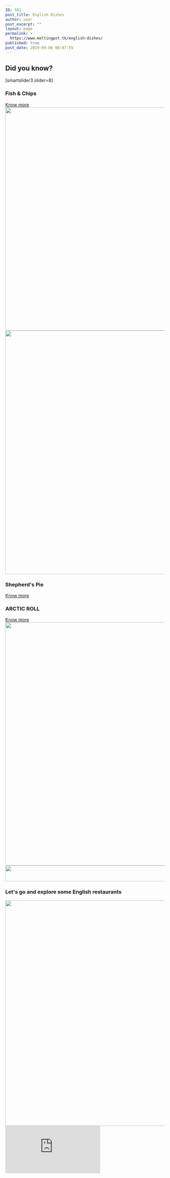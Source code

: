 ```yaml
---
ID: 562
post_title: English Dishes
author: user
post_excerpt: ""
layout: page
permalink: >
  https://www.meltingpot.tk/english-dishes/
published: true
post_date: 2019-09-06 06:07:55
---
```

<h2>Did you know?</h2>
[smartslider3 slider=8]
<a href="#dada">
</a>
<h3>Fish &amp; Chips</h3>
<a role="button" href="https://meltingpot.tk/fish-chips/">
Know more
</a>
<img src="http://www.meltingpot.tk/wp-content/uploads/2019/09/timg-1024x704.jpeg" sizes="(max-width: 1024px) 100vw, 1024px" srcset="https://www.meltingpot.tk/wp-content/uploads/2019/09/timg-1024x704.jpeg 1024w, https://www.meltingpot.tk/wp-content/uploads/2019/09/timg-300x206.jpeg 300w, https://www.meltingpot.tk/wp-content/uploads/2019/09/timg-768x528.jpeg 768w, https://www.meltingpot.tk/wp-content/uploads/2019/09/timg.jpeg 1280w" alt="" width="1024" height="704" />
<img src="http://www.meltingpot.tk/wp-content/uploads/2019/09/WechatIMG251-1024x768.jpeg" sizes="(max-width: 1024px) 100vw, 1024px" srcset="https://www.meltingpot.tk/wp-content/uploads/2019/09/WechatIMG251-1024x768.jpeg 1024w, https://www.meltingpot.tk/wp-content/uploads/2019/09/WechatIMG251-300x225.jpeg 300w, https://www.meltingpot.tk/wp-content/uploads/2019/09/WechatIMG251-768x576.jpeg 768w, https://www.meltingpot.tk/wp-content/uploads/2019/09/WechatIMG251.jpeg 1066w" alt="" width="1024" height="768" />
<h3>Shepherd's Pie</h3>
<a role="button" href="https://meltingpot.tk/shepherds-pie/">
Know more
</a>
<h3>ARCTIC ROLL</h3>
<a role="button" href="https://www.meltingpot.tk/arctic-roll/">
Know more
</a>
<img src="http://www.meltingpot.tk/wp-content/uploads/2019/10/WechatIMG273-1024x767.jpeg" sizes="(max-width: 1024px) 100vw, 1024px" srcset="https://www.meltingpot.tk/wp-content/uploads/2019/10/WechatIMG273-1024x767.jpeg 1024w, https://www.meltingpot.tk/wp-content/uploads/2019/10/WechatIMG273-300x225.jpeg 300w, https://www.meltingpot.tk/wp-content/uploads/2019/10/WechatIMG273-768x575.jpeg 768w, https://www.meltingpot.tk/wp-content/uploads/2019/10/WechatIMG273.jpeg 1137w" alt="" width="1024" height="767" />
<img src="http://www.meltingpot.tk/wp-content/uploads/2019/09/Untitled-47-1024x50.png" sizes="(max-width: 1024px) 100vw, 1024px" srcset="https://www.meltingpot.tk/wp-content/uploads/2019/09/Untitled-47-1024x50.png 1024w, https://www.meltingpot.tk/wp-content/uploads/2019/09/Untitled-47-300x15.png 300w, https://www.meltingpot.tk/wp-content/uploads/2019/09/Untitled-47-768x38.png 768w, https://www.meltingpot.tk/wp-content/uploads/2019/09/Untitled-47.png 1483w" alt="" width="1024" height="50" />
<h3>Let's go and explore some English restaurants</h3>
<img src="http://www.meltingpot.tk/wp-content/uploads/2019/09/Untitled-68.png" sizes="(max-width: 718px) 100vw, 718px" srcset="https://www.meltingpot.tk/wp-content/uploads/2019/09/Untitled-68.png 718w, https://www.meltingpot.tk/wp-content/uploads/2019/09/Untitled-68-150x150.png 150w, https://www.meltingpot.tk/wp-content/uploads/2019/09/Untitled-68-300x297.png 300w" alt="" width="718" height="711" />
<iframe src="https://maps.google.com/maps?q=fish%20chips&amp;t=m&amp;z=11&amp;output=embed&amp;iwloc=near" frameborder="0" marginwidth="0" marginheight="0" scrolling="no" aria-label="fish chips"></iframe>